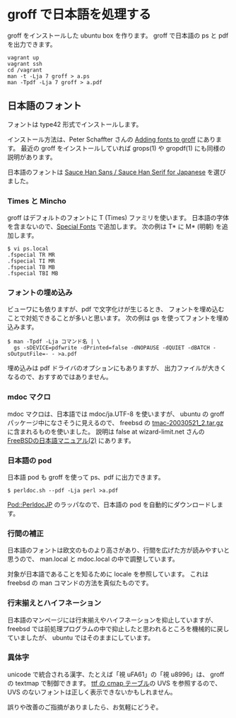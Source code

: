 # groff で日本語を処理する

groff をインストールした ubuntu box を作ります。
groff で日本語の ps と pdf を出力できます。

```
vagrant up
vagrant ssh
cd /vagrant
man -t -Lja 7 groff > a.ps
man -Tpdf -Lja 7 groff > a.pdf
```

## 日本語のフォント

フォントは type42 形式でインストールします。

インストール方法は、Peter Schaffter さんの [Adding fonts to groff][] にあります。
最近の groff をインストールしていれば grops(1) や gropdf(1) にも同様の説明があります。

日本語のフォントは [Sauce Han Sans / Sauce Han Serif for Japanese][] を選びました。

[Adding fonts to groff]: http://www.schaffter.ca/mom/momdoc/appendices.html#fonts
[Sauce Han Sans / Sauce Han Serif for Japanese]: https://github.com/3846masa/sauce-han-fonts

### Times と Mincho

groff はデフォルトのフォントに T (Times) ファミリを使います。
日本語の字体を含まないので、[Special Fonts][] で追加します。
次の例は T* に M* (明朝) を追加します。

```
$ vi ps.local
.fspecial TR MR
.fspecial TI MR
.fspecial TB MB
.fspecial TBI MB
```

[Special Fonts]: https://www.gnu.org/software/groff/manual/html_node/Special-Fonts.html


### フォントの埋め込み

ビューワにも依りますが、pdf で文字化けが生じるとき、
フォントを埋め込むことで対処できることが多いと思います。
次の例は gs を使ってフォントを埋め込みます。

```
$ man -Tpdf -Lja コマンド名 | \
  gs -sDEVICE=pdfwrite -dPrinted=false -dNOPAUSE -dQUIET -dBATCH -sOutputFile=- - >a.pdf
```

埋め込みは pdf ドライバのオプションにもありますが、
出力ファイルが大きくなるので、おすすめではありません。

### mdoc マクロ

mdoc マクロは、日本語では mdoc/ja.UTF-8 を使いますが、
ubuntu の groff パッケージ中になさそうに見えるので、
freebsd の [tmac-20030521_2.tar.gz][] に含まれるものを使いました。
説明は false at wizard-limit.net さんの [FreeBSDの日本語マニュアル(2)][] にあります。

[tmac-20030521_2.tar.gz]: http://distcache.FreeBSD.org/local-distfiles/hrs/tmac-20030521_2.tar.gz
[FreeBSDの日本語マニュアル(2)]: https://qiita.com/false-git@github/items/d1eb2f680801a1a75edb

### 日本語の pod

日本語 pod も groff を使って ps、pdf に出力できます。

```
$ perldoc.sh --pdf -Lja perl >a.pdf
```

[Pod::PerldocJP][] のラッパなので、日本語の pod を自動的にダウンロードします。

[Pod::PerldocJP]: https://metacpan.org/pod/distribution/Pod-PerldocJp/perldocjp


### 行間の補正

日本語のフォントは欧文のものより高さがあり、行間を広げた方が読みやすいと思うので、
man.local と mdoc.local の中で調整しています。

対象が日本語であることを知るために locale を参照しています。
これは freebsd の man コマンドの方法を真似たものです。


### 行末揃えとハイフネーション

日本語のマンページには行末揃えやハイフネーションを抑止していますが、
freebsd では前処理プログラムの中で抑止したと思われるところを機械的に戻していましたが、
ubuntu ではそのままにしています。


### 異体字

unicode で統合される漢字、たとえば「視 uFA61」の「視 u8996」は、
groff の textmap で制御できます。
[ttf の cmap テーブル][]の UVS を参照するので、
UVS のないフォントは正しく表示できないかもしれません。

[ttf の cmap テーブル]: https://docs.microsoft.com/en-us/typography/opentype/spec/cmap
[Font::TTF]: https://metacpan.org/pod/Font::TTF

誤りや改善のご指摘がありましたら、お気軽にどうぞ。
